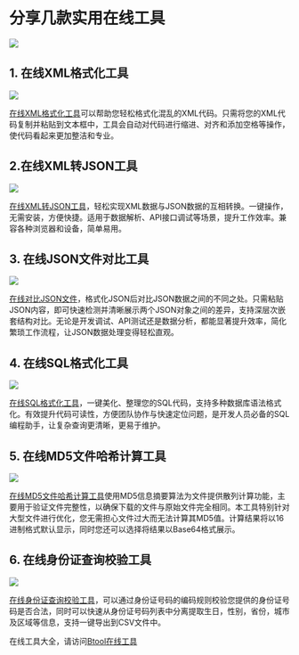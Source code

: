 # 分享几款实用在线工具


![](https://qiniucdn.btool.cn/md/1719467199229-fc69a11c-11ec-4342-a903-900b573ab7c4.png)

## 1. 在线XML格式化工具

![](https://qiniucdn.btool.cn/md/1719466531536-cfe5aea6-b1c9-4554-ba78-6d7d09229c08.png)

[在线XML格式化工具](https://www.btool.cn/xml-formatter)可以帮助您轻松格式化混乱的XML代码。只需将您的XML代码复制并粘贴到文本框中，工具会自动对代码进行缩进、对齐和添加空格等操作，使代码看起来更加整洁和专业。

## 2.在线XML转JSON工具

![](https://qiniucdn.btool.cn/md/1719466701755-1d5fcac1-2731-41fb-94ab-e9b360d4f22c.png)


[在线XML转JSON工具](https://www.btool.cn/xml-to-json)，轻松实现XML数据与JSON数据的互相转换。一键操作，无需安装，方便快捷。适用于数据解析、API接口调试等场景，提升工作效率。兼容各种浏览器和设备，简单易用。


## 3. 在线JSON文件对比工具


![](https://qiniucdn.btool.cn/md/1719466840533-06ea4d7b-fd66-493d-8e56-0d1653ebbc6a.png)

[在线对比JSON文件](https://www.btool.cn/json-diff)，格式化JSON后对比JSON数据之间的不同之处。只需粘贴JSON内容，即可快速检测并清晰展示两个JSON对象之间的差异，支持深层次嵌套结构对比。无论是开发调试、API测试还是数据分析，都能显著提升效率，简化繁琐工作流程，让JSON数据处理变得轻松直观。


## 4. 在线SQL格式化工具

![](https://qiniucdn.btool.cn/md/1719466923558-043e6ee9-ec59-4cb3-bd8d-eb68e89d8756.png)


[在线SQL格式化工具](https://www.btool.cn/sql-prettify)，一键美化、整理您的SQL代码，支持多种数据库语法格式化。有效提升代码可读性，方便团队协作与快速定位问题，是开发人员必备的SQL编程助手，让复杂查询更清晰，更易于维护。

## 5. 在线MD5文件哈希计算工具

![](https://qiniucdn.btool.cn/md/1719467023734-557bffb0-1db0-4961-899b-d4012385a2ee.png)


[在线MD5文件哈希计算工具](https://www.btool.cn/file-md5)使用MD5信息摘要算法为文件提供散列计算功能，主要用于验证文件完整性，以确保下载的文件与原始文件完全相同。本工具特别针对大型文件进行优化，您无需担心文件过大而无法计算其MD5值。计算结果将以16进制格式默认显示，同时您还可以选择将结果以Base64格式展示。

## 6. 在线身份证查询校验工具


![](https://qiniucdn.btool.cn/md/1719467097025-e062336c-df59-48e5-854a-09285f1b58d5.png)


[在线身份证查询校验工具](https://www.btool.cn/idcard-checker)，可以通过身份证号码的编码规则校验您提供的身份证号码是否合法，同时可以快速从身份证号码列表中分离提取生日，性别，省份，城市及区域等信息，支持一键导出到CSV文件中。

在线工具大全，请访问[Btool在线工具](https://www.btool.cn)

